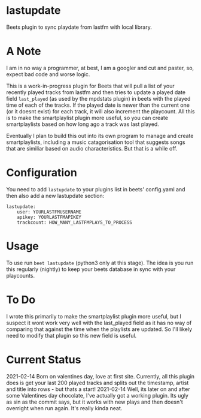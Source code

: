 # lastupdate
Beets plugin to sync playdate from lastfm with local library.

# A Note
I am in no way a programmer, at best, I am a googler and cut and paster, so, expect bad code and worse logic.

This is a work-in-progress plugin for Beets that will pull a list of your recently played tracks from lastfm and then tries to update a played date field `last_played` (as used by the mpdstats plugin) in beets with the played time of each of the tracks. If the played date is newer than the current one (or it doesnt exist) for each track, it will also increment the playcount.
All this is to make the smartplaylist plugin more useful, so you can create smartplaylists based on how long ago a track was last played.

Eventually I plan to build this out into its own program to manage and create smartplaylists, including a music catagorisation tool that suggests songs that are similiar based on audio characteristics. But that is a while off.

# Configuration
You need to add `lastupdate` to your plugins list in beets' config.yaml and then also add a new lastupdate section:
```
lastupdate:
    user: YOURLASTFMUSERNAME
    apikey: YOURLASTFMAPIKEY
    trackcount: HOW_MANY_LASTFMPLAYS_TO_PROCESS
```
# Usage
To use run `beet lastupdate` (python3 only at this stage).
The idea is you run this regularly (nightly) to keep your beets database in sync with your playcounts.

# To Do
I wrote this primarily to make the smartplaylist plugin more useful, but I suspect it wont work very well with the last_played field as it has no way of comparing that against the time when the playlists are updated. So I'll likely need to modify that plugin so this new field is useful.

# Current Status
2021-02-14 Born on valentines day, love at first site. Currently, all this plugin does is get your last 200 played tracks and splits out the timestamp, artist and title into rows - but thats a start!
2021-02-14 Well, its later on and after some Valentines day chocolate, I've actually got a working plugin. Its ugly as sin as the commit says, but it works with new plays and then doesn't overright when run again. It's really kinda neat.

